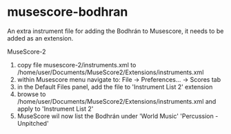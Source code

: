 # musescore-bodhran
An extra instrument file for adding the Bodhrán to Musescore, it needs to be added as an extension.

MuseScore-2
1. copy file musescore-2/instruments.xml to /home/user/Documents/MuseScore2/Extensions/instruments.xml
2. within Musescore menu navigate to: File -> Preferences... -> Scores tab
3. in the Default Files panel, add the file to 'Instrument List 2' extension
4. browse to /home/user/Documents/MuseScore2/Extensions/instruments.xml and apply to 'Instrument List 2'
5. MuseScore wil now list the Bodhrán under 'World Music' 'Percussion - Unpitched'


